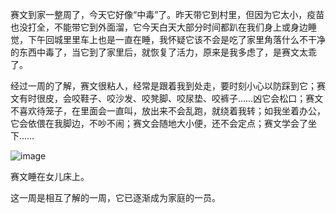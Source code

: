 赛文到家一整周了，今天它好像“中毒”了。昨天带它到村里，但因为它太小，疫苗也没打全，不能带它到外面溜，它今天白天大部分时间都趴在我们身上或身边睡觉，下午回城里里车上也是一直在睡，我怀疑它该不会是吃了家里角落什么不干净的东西中毒了，当它到了家里后，就恢复了活力，原来是我多虑了，是赛文太乖了。

 

经过一周的了解，赛文很粘人，经常是跟着我到处走，要时刻小心以防踩到它；赛文有时很皮，会咬鞋子、咬沙发、咬凳脚、咬尿垫、咬裤子……凶它会松口；赛文不喜欢待笼子，在里面会一直叫，放出来不会乱跑，就绕着我转；如我坐着办公，它会依偎在我脚边，不吵不闹；赛文会随地大小便，还不会定点；赛文学会了坐下……

![image](https://github.com/jdzj/ji/assets/2352309/c946ff56-20c0-4095-9eb5-14cf80a65e4c)


 赛文睡在女儿床上。

 

这一周是相互了解的一周，它已逐渐成为家庭的一员。
<!-- ##{"timestamp":1684063781}## -->